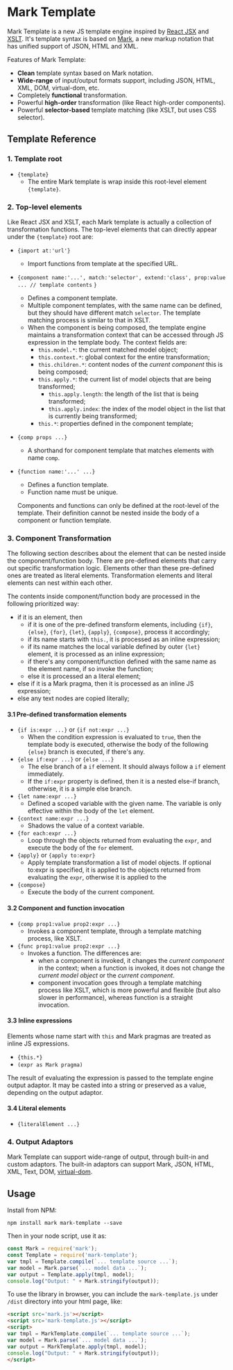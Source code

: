 # Mark Template
Mark Template is a new JS template engine inspired by [React JSX](https://reactjs.org/docs/introducing-jsx.html) and [XSLT](https://en.wikipedia.org/wiki/XSLT). It's template syntax is based on [Mark](https://mark.js.org), a new markup notation that has unified support of JSON, HTML and XML.

Features of Mark Template:

- **Clean** template syntax based on Mark notation.
- **Wide-range** of input/output formats support, including JSON, HTML, XML, DOM, virtual-dom, etc.
- Completely **functional** transformation.
- Powerful **high-order** transformation (like React high-order components).
- Powerful **selector-based** template matching (like XSLT, but uses CSS selector).

## Template Reference

### 1. Template root

- `{template}`
  - The entire Mark template is wrap inside this root-level element `{template}`.

### 2. Top-level elements

Like React JSX and XSLT, each Mark template is actually a collection of transformation functions. The top-level elements that can directly appear under the `{template}` root are:

- `{import at:'url'}`
  - Import functions from template at the specified URL.

- `{component name:'...', match:'selector', extend:'class', prop:value `
  `    ... // template contents`
  `}`
  - Defines a component template.
  - Multiple component templates, with the same name can be defined, but they should have different match `selector`.  The template matching process is similar to that in XSLT.
  - When the component is being composed, the template engine maintains a transformation context that can be accessed through JS expression in the template body. The context fields are:
    - `this.model.*`: the current matched model object;
    - `this.context.*`: global context for the entire transformation;
    - `this.children.*`: content nodes of the *current component* this is being composed;
    - `this.apply.*`: the current list of model objects that are being transformed;
      - `this.apply.length`: the length of the list that is being transformed;
      - `this.apply.index`: the index of the model object in the list that is currently being transformed;
    - `this.*`: properties defined in the component template;

- `{comp props ...}`

  - A shorthand for component template that matches elements with name `comp`.

- `{function name:'...' ...}`

  - Defines a function template. 
  - Function name must be unique.

  Components and functions can only be defined at the root-level of the template. Their definition cannot be nested inside the body of a component or function template.

### 3. Component Transformation

The following section describes about the element that can be nested inside the component/function body. There are pre-defined elements that carry out specific transformation logic. Elements other than these pre-defined ones are treated as literal elements. Transformation elements and literal elements can nest within each other.

The contents inside component/function body are processed in the following prioritized way:

- if it is an element, then
  - if it is one of the pre-defined transform elements, including `{if}`, `{else}`, `{for}`, `{let}`, `{apply}`, `{compose}`, process it accordingly;
  - if its name starts with `this.`, it is processed as an inline expression;
  - if its name matches the local variable defined by outer `{let}` element, it is processed as an inline expression;
  - if there's any component/function defined with the same name as the element name, if so invoke the function;
  - else it is processed an a literal element;
- else if it is a Mark pragma, then it is processed as an inline JS expression;
- else any text nodes are copied literally;

#### 3.1 Pre-defined transformation elements

- `{if is:expr ...}` or `{if not:expr ...}`
  - When the condition expression is evaluated to `true`, then the template body is executed, otherwise the body of the following `{else}` branch is executed, if there's any.
- `{else if:expr ...}` or `{else ...}`
  - The else branch of a `if` element. It should always follow a `if` element immediately.
  - If the `if:expr` property is defined, then it is a nested else-if branch, otherwise, it is a simple else branch.
- `{let name:expr ...}`
  - Defined a scoped variable with the given name. The variable is only effective within the body of the `let` element.
- `{context name:expr ...}`
  - Shadows the value of a context variable.
- `{for each:expr ...}`
  - Loop through the objects returned from evaluating the `expr`, and execute the body of the `for` element.
- `{apply}` or `{apply to:expr}`
  - Apply template transformation a list of model objects. If optional to:expr is specified, it is applied to the objects returned from evaluating the `expr`, otherwise it is applied to the 
- `{compose}`
  - Execute the body of the current component.

#### 3.2 Component and function invocation

- `{comp prop1:value prop2:expr ...}`
  - Invokes a component template, through a template matching process, like XSLT.
- `{func prop1:value prop2:expr ...}`
  - Invokes a function. The differences are:
    - when a component is invoked, it changes the *current component* in the context; when a function is invoked, it does not change the *current model object* or the *current component*.
    - component invocation goes through a template matching process like XSLT, which is more powerful and flexible (but also slower in performance), whereas function is a straight invocation.

#### 3.3 Inline expressions

Elements whose name start with `this` and Mark pragmas are treated as inline JS expressions.

- `{this.*}`
- `(expr as Mark pragma)`

The result of evaluating the expression is passed to the template engine output adaptor. It may be casted into a string or preserved as a value, depending on the output adaptor.

#### 3.4 Literal elements

- `{literalElement ...}`

### 4. Output Adaptors

Mark Template can support wide-range of output, through built-in and custom adaptors. The built-in adaptors can support Mark, JSON, HTML, XML, Text, DOM, [virtual-dom](https://github.com/Matt-Esch/virtual-dom). 

## Usage

Install from NPM:

```
npm install mark mark-template --save
```

Then in your node script, use it as:

```js
const Mark = require('mark');
const Template = require('mark-template');
var tmpl = Template.compile(`... template source ...`);
var model = Mark.parse(`... model data ...`);
var output = Template.apply(tmpl, model);
console.log("Output: " + Mark.stringify(output));
```

To use the library in browser, you can include the `mark-template.js` under `/dist` directory into your html page, like:

```html
<script src='mark.js'></script>
<script src='mark-template.js'></script>
<script> 
var tmpl = MarkTemplate.compile(`... template source ...`);
var model = Mark.parse(`... model data ...`);
var output = MarkTemplate.apply(tmpl, model);
console.log("Output: " + Mark.stringify(output));
</script>
```